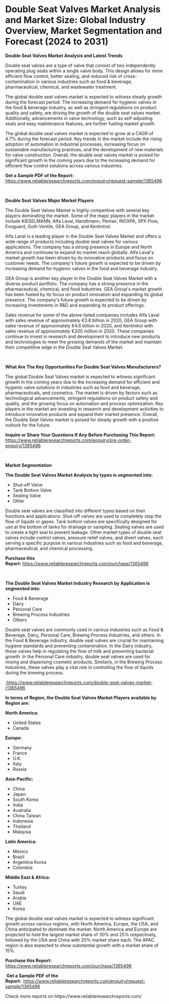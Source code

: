 <p><h1>Double Seat Valves Market Analysis and Market Size: Global Industry Overview, Market Segmentation and Forecast (2024 to 2031)</h1></p><p><strong>Double Seat Valves Market Analysis and Latest Trends</strong></p>
<p><p>Double seat valves are a type of valve that consist of two independently operating plug seats within a single valve body. This design allows for more efficient flow control, better sealing, and reduced risk of cross-contamination in various industries such as food & beverage, pharmaceutical, chemical, and wastewater treatment.</p><p>The global double seat valves market is expected to witness steady growth during the forecast period. The increasing demand for hygienic valves in the food & beverage industry, as well as stringent regulations on product quality and safety, are driving the growth of the double seat valves market. Additionally, advancements in valve technology, such as self-adjusting seals and easy maintenance features, are further fueling market growth.</p><p>The global double seat valves market is expected to grow at a CAGR of 4.7% during the forecast period. Key trends in the market include the rising adoption of automation in industrial processes, increasing focus on sustainable manufacturing practices, and the development of new materials for valve construction. Overall, the double seat valves market is poised for significant growth in the coming years due to the increasing demand for efficient flow control solutions across various industries.</p></p>
<p><strong>Get a Sample PDF of the Report:&nbsp;</strong> <a href="https://www.reliableresearchreports.com/enquiry/request-sample/1365496">https://www.reliableresearchreports.com/enquiry/request-sample/1365496</a></p>
<p>&nbsp;</p>
<p><strong>Double Seat Valves Major Market Players</strong></p>
<p><p>The Double Seat Valves Market is highly competitive with several key players dominating the market. Some of the major players in the market include KIESELMANN, Alfa Laval, Handtmann, Pentair, INOXPA, SPX Flow, Evoguard, Guth Ventile, GEA Group, and Kentintrol. </p><p>Alfa Laval is a leading player in the Double Seat Valves Market and offers a wide range of products including double seat valves for various applications. The company has a strong presence in Europe and North America and continues to expand its market reach globally. Alfa Laval's market growth has been driven by its innovative products and focus on customer needs. The company's future growth is expected to be driven by increasing demand for hygienic valves in the food and beverage industry.</p><p>GEA Group is another key player in the Double Seat Valves Market with a diverse product portfolio. The company has a strong presence in the pharmaceutical, chemical, and food industries. GEA Group's market growth has been fueled by its focus on product innovation and expanding its global presence. The company's future growth is expected to be driven by increasing investments in R&D and expanding its product offerings.</p><p>Sales revenue for some of the above-listed companies includes Alfa Laval with sales revenue of approximately €3.8 billion in 2020, GEA Group with sales revenue of approximately €4.6 billion in 2020, and Kentintrol with sales revenue of approximately €200 million in 2020. These companies continue to invest in research and development to introduce new products and technologies to meet the growing demands of the market and maintain their competitive edge in the Double Seat Valves Market.</p></p>
<p>&nbsp;</p>
<p><strong>What Are The Key Opportunities For Double Seat Valves Manufacturers?</strong></p>
<p><p>The global Double Seat Valves market is expected to witness significant growth in the coming years due to the increasing demand for efficient and hygienic valve solutions in industries such as food and beverage, pharmaceuticals, and cosmetics. The market is driven by factors such as technological advancements, stringent regulations on product safety and quality, and the growing focus on automation and process optimization. Key players in the market are investing in research and development activities to introduce innovative products and expand their market presence. Overall, the Double Seat Valves market is poised for steady growth with a positive outlook for the future.</p></p>
<p><strong>Inquire or Share Your Questions If Any Before Purchasing This Report:</strong> <a href="https://www.reliableresearchreports.com/enquiry/pre-order-enquiry/1365496">https://www.reliableresearchreports.com/enquiry/pre-order-enquiry/1365496</a></p>
<p>&nbsp;</p>
<p><strong>Market Segmentation</strong></p>
<p><strong>The Double Seat Valves Market Analysis by types is segmented into:</strong></p>
<p><ul><li>Shut-off Valve</li><li>Tank Bottom Valve</li><li>Sealing Valve</li><li>Other</li></ul></p>
<p><p>Double seat valves are classified into different types based on their functions and applications. Shut-off valves are used to completely stop the flow of liquids or gases. Tank bottom valves are specifically designed for use at the bottom of tanks for drainage or sampling. Sealing valves are used to create a tight seal to prevent leakage. Other market types of double seat valves include control valves, pressure relief valves, and divert valves, each serving a specific purpose in various industries such as food and beverage, pharmaceutical, and chemical processing.</p></p>
<p><strong>Purchase this Report:&nbsp;</strong><a href="https://www.reliableresearchreports.com/purchase/1365496">https://www.reliableresearchreports.com/purchase/1365496</a></p>
<p>&nbsp;</p>
<p><strong>The Double Seat Valves Market Industry Research by Application is segmented into:</strong></p>
<p><ul><li>Food & Beverage</li><li>Dairy</li><li>Personal Care</li><li>Brewing Process Industries</li><li>Others</li></ul></p>
<p><p>Double seat valves are commonly used in various industries such as Food & Beverage, Dairy, Personal Care, Brewing Process Industries, and others. In the Food & Beverage industry, double seat valves are crucial for maintaining hygiene standards and preventing contamination. In the Dairy industry, these valves help in regulating the flow of milk and preventing bacterial growth. In the Personal Care industry, double seat valves are used for mixing and dispensing cosmetic products. Similarly, in the Brewing Process Industries, these valves play a vital role in controlling the flow of liquids during the brewing process.</p></p>
<p><a href="https://www.reliableresearchreports.com/double-seat-valves-market-r1365496">&nbsp;https://www.reliableresearchreports.com/double-seat-valves-market-r1365496</a></p>
<p><strong>In terms of Region, the Double Seat Valves Market Players available by Region are:</strong></p>
<p>
    <p> <strong> North America: </strong>
        <ul>
            <li>United States</li>
            <li>Canada</li>
        </ul>
        </p> 
    <p> <strong> Europe: </strong>
        <ul>
            <li>Germany</li>
            <li>France</li>
            <li>U.K.</li>
            <li>Italy</li>
            <li>Russia</li>
        </ul>
        </p> 
    <p> <strong> Asia-Pacific: </strong>
        <ul>
            <li>China</li>
            <li>Japan</li>
            <li>South Korea</li>
            <li>India</li>
            <li>Australia</li>
            <li>China Taiwan</li>
            <li>Indonesia</li>
            <li>Thailand</li>
            <li>Malaysia</li>
        </ul>
        </p> 
    <p> <strong> Latin America: </strong>
        <ul>
            <li>Mexico</li>
            <li>Brazil</li>
            <li>Argentina Korea</li>
            <li>Colombia</li>
        </ul>
        </p> 
    <p> <strong> Middle East & Africa: </strong>
        <ul>
            <li>Turkey</li>
            <li>Saudi</li>
            <li>Arabia</li>
            <li>UAE</li>
            <li>Korea</li>
        </ul>
    </p>
    </p>
<p><p>The global double seat valves market is expected to witness significant growth across various regions, with North America, Europe, the USA, and China anticipated to dominate the market. North America and Europe are projected to hold the largest market share of 30% and 25% respectively, followed by the USA and China with 20% market share each. The APAC region is also expected to show substantial growth with a market share of 15%.</p></p>
<p><strong>Purchase this Report: </strong><a href="https://www.reliableresearchreports.com/purchase/1365496">https://www.reliableresearchreports.com/purchase/1365496</a></p>
<p>&nbsp;<strong>Get a Sample PDF of the Report:&nbsp;&nbsp;</strong><a href="https://www.reliableresearchreports.com/enquiry/request-sample/1365496">https://www.reliableresearchreports.com/enquiry/request-sample/1365496</a></p>
<p><strong></strong></p>
<p>Check more reports on https://www.reliableresearchreports.com/</p>